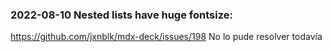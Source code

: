 ### 2022-08-10 Nested lists have huge fontsize:
https://github.com/jxnblk/mdx-deck/issues/198
No lo pude resolver todavía
